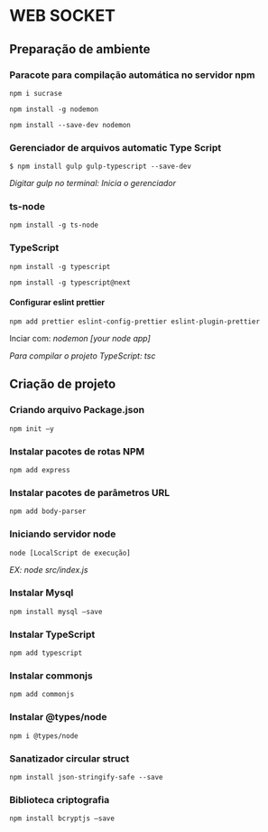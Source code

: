 # WEB SOCKET

## Preparação de ambiente

### Paracote para compilação automática no servidor npm

```
npm i sucrase
```

```
npm install -g nodemon
```

```
npm install --save-dev nodemon
```

### Gerenciador de arquivos automatic Type Script

```
$ npm install gulp gulp-typescript --save-dev
```

_Digitar gulp no terminal: Inicia o gerenciador_

### ts-node

```
npm install -g ts-node
```

### TypeScript

```
npm install -g typescript
```

```
npm install -g typescript@next
```

#### Configurar eslint prettier

```
npm add prettier eslint-config-prettier eslint-plugin-prettier
```

Inciar com: _nodemon [your node app]_

_Para compilar o projeto TypeScript: tsc_

## Criação de projeto

### Criando arquivo Package.json

```
npm init –y
```

### Instalar pacotes de rotas NPM

```
npm add express
```

### Instalar pacotes de parâmetros URL

```
npm add body-parser
```

### Iniciando servidor node

```
node [LocalScript de execução]
```

_EX: node src/index.js_

### Instalar Mysql

```
npm install mysql –save
```

### Instalar TypeScript

```
npm add typescript
```

### Instalar commonjs

```
npm add commonjs
```

### Instalar @types/node

```
npm i @types/node
```

### Sanatizador circular struct

```
npm install json-stringify-safe --save

```

### Biblioteca criptografia

```
npm install bcryptjs –save
```
